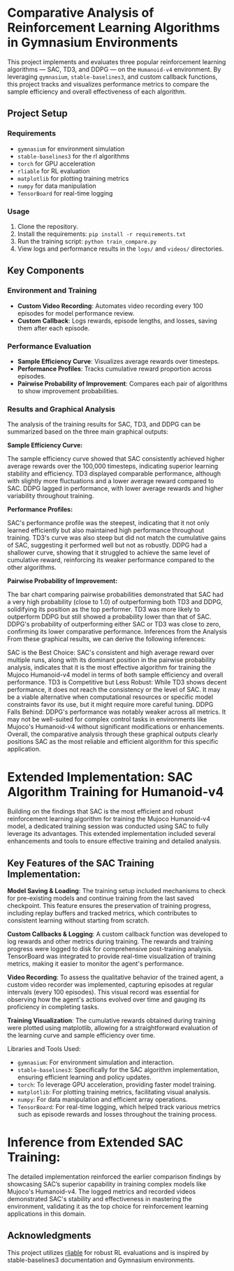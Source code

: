 # Comparative Analysis of Reinforcement Learning Algorithms in Gymnasium Environments

This project implements and evaluates three popular reinforcement learning algorithms — SAC, TD3, and DDPG — on the `Humanoid-v4` environment. By leveraging `gymnasium`, `stable-baselines3`, and custom callback functions, this project tracks and visualizes performance metrics to compare the sample efficiency and overall effectiveness of each algorithm.

## Project Setup

### Requirements
- `gymnasium` for environment simulation
- `stable-baselines3` for the rl algorithms
- `torch` for GPU acceleration
- `rliable` for RL evaluation
- `matplotlib` for plotting training metrics
- `numpy` for data manipulation
- `TensorBoard` for real-time logging

### Usage
1. Clone the repository.
2. Install the requirements: `pip install -r requirements.txt`
3. Run the training script: `python train_compare.py`
4. View logs and performance results in the `logs/` and `videos/` directories.

## Key Components

### Environment and Training
- **Custom Video Recording**: Automates video recording every 100 episodes for model performance review.
- **Custom Callback**: Logs rewards, episode lengths, and losses, saving them after each episode.

### Performance Evaluation
- **Sample Efficiency Curve**: Visualizes average rewards over timesteps.
- **Performance Profiles**: Tracks cumulative reward proportion across episodes.
- **Pairwise Probability of Improvement**: Compares each pair of algorithms to show improvement probabilities.

### Results and Graphical Analysis

The analysis of the training results for SAC, TD3, and DDPG can be summarized based on the three main graphical outputs:

**Sample Efficiency Curve:**

The sample efficiency curve showed that SAC consistently achieved higher average rewards over the 100,000 timesteps, indicating superior learning stability and efficiency.
TD3 displayed comparable performance, although with slightly more fluctuations and a lower average reward compared to SAC.
DDPG lagged in performance, with lower average rewards and higher variability throughout training.


**Performance Profiles:**

SAC's performance profile was the steepest, indicating that it not only learned efficiently but also maintained high performance throughout training.
TD3's curve was also steep but did not match the cumulative gains of SAC, suggesting it performed well but not as robustly.
DDPG had a shallower curve, showing that it struggled to achieve the same level of cumulative reward, reinforcing its weaker performance compared to the other algorithms.

**Pairwise Probability of Improvement:**

The bar chart comparing pairwise probabilities demonstrated that SAC had a very high probability (close to 1.0) of outperforming both TD3 and DDPG, solidifying its position as the top performer.
TD3 was more likely to outperform DDPG but still showed a probability lower than that of SAC.
DDPG's probability of outperforming either SAC or TD3 was close to zero, confirming its lower comparative performance.
Inferences from the Analysis
From these graphical results, we can derive the following inferences:

SAC is the Best Choice: SAC's consistent and high average reward over multiple runs, along with its dominant position in the pairwise probability analysis, indicates that it is the most effective algorithm for training the Mujoco Humanoid-v4 model in terms of both sample efficiency and overall performance.
TD3 is Competitive but Less Robust: While TD3 shows decent performance, it does not reach the consistency or the level of SAC. It may be a viable alternative when computational resources or specific model constraints favor its use, but it might require more careful tuning.
DDPG Falls Behind: DDPG's performance was notably weaker across all metrics. It may not be well-suited for complex control tasks in environments like Mujoco's Humanoid-v4 without significant modifications or enhancements.
Overall, the comparative analysis through these graphical outputs clearly positions SAC as the most reliable and efficient algorithm for this specific application.

# Extended Implementation: SAC Algorithm Training for Humanoid-v4

Building on the findings that SAC is the most efficient and robust reinforcement learning algorithm for training the Mujoco Humanoid-v4 model, a dedicated training session was conducted using SAC to fully leverage its advantages. This extended implementation included several enhancements and tools to ensure effective training and detailed analysis.

## Key Features of the SAC Training Implementation:

**Model Saving & Loading**: The training setup included mechanisms to check for pre-existing models and continue training from the last saved checkpoint. This feature ensures the preservation of training progress, including replay buffers and tracked metrics, which contributes to consistent learning without starting from scratch.

**Custom Callbacks & Logging**: A custom callback function was developed to log rewards and other metrics during training. The rewards and training progress were logged to disk for comprehensive post-training analysis. TensorBoard was integrated to provide real-time visualization of training metrics, making it easier to monitor the agent's performance.

**Video Recording**: To assess the qualitative behavior of the trained agent, a custom video recorder was implemented, capturing episodes at regular intervals (every 100 episodes). This visual record was essential for observing how the agent's actions evolved over time and gauging its proficiency in completing tasks.

**Training Visualization**: The cumulative rewards obtained during training were plotted using matplotlib, allowing for a straightforward evaluation of the learning curve and sample efficiency over time.

Libraries and Tools Used:

- `gymnasium`: For environment simulation and interaction.
- `stable-baselines3`: Specifically for the SAC algorithm implementation, ensuring efficient learning and policy updates.
- `torch`: To leverage GPU acceleration, providing faster model training.
- `matplotlib`: For plotting training metrics, facilitating visual analysis.
- `numpy`: For data manipulation and efficient array operations.
- `TensorBoard`: For real-time logging, which helped track various metrics such as episode rewards and losses throughout the training process.

# Inference from Extended SAC Training:

The detailed implementation reinforced the earlier comparison findings by showcasing SAC’s superior capability in training complex models like Mujoco's Humanoid-v4. The logged metrics and recorded videos demonstrated SAC's stability and effectiveness in mastering the environment, validating it as the top choice for reinforcement learning applications in this domain.

## Acknowledgments
This project utilizes [rliable](https://github.com/google-research/rliable) for robust RL evaluations and is inspired by stable-baselines3 documentation and Gymnasium environments.
